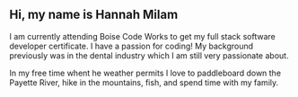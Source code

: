 ## Hi, my name is Hannah Milam

I am currently attending Boise Code Works to get my full stack software developer certificate. I have a passion for coding! My background previously was in the dental industry which I am still very passionate about. 

In my free time whent he weather permits I love to paddleboard down the Payette River, hike in the mountains, fish, and spend time with my family.

